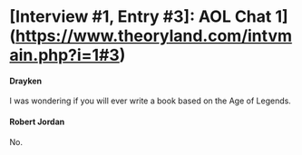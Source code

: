 # [Interview #1, Entry #3]: AOL Chat 1](https://www.theoryland.com/intvmain.php?i=1#3)

#### Drayken

I was wondering if you will ever write a book based on the Age of Legends.

#### Robert Jordan

No.

